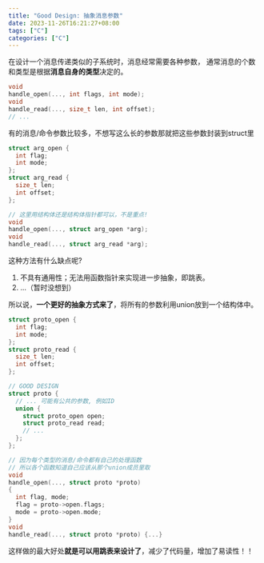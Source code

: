 ```yaml
---
title: "Good Design: 抽象消息参数"
date: 2023-11-26T16:21:27+08:00
tags: ["C"]
categories: ["C"]
---
```



在设计一个消息传递类似的子系统时，消息经常需要各种参数，
通常消息的个数和类型是根据**消息自身的类型**决定的。

```c
void
handle_open(..., int flags, int mode);
void
handle_read(..., size_t len, int offset);
// ...
```

有的消息/命令参数比较多，不想写这么长的参数那就把这些参数封装到struct里
```c
struct arg_open {
  int flag;
  int mode;
};
struct arg_read {
  size_t len;
  int offset;
};

// 这里用结构体还是结构体指针都可以，不是重点!
void
handle_open(..., struct arg_open *arg);
void
handle_read(..., struct arg_read *arg);
```

这种方法有什么缺点呢?
1. 不具有通用性；无法用函数指针来实现进一步抽象，即跳表。
2. ...（暂时没想到）

所以说，**一个更好的抽象方式来了**，将所有的参数利用union放到一个结构体中。
```c
struct proto_open {
  int flag;
  int mode;
};
struct proto_read {
  size_t len;
  int offset;
};

// GOOD DESIGN
struct proto {
  // ... 可能有公共的参数, 例如ID
  union {
    struct proto_open open;
    struct proto_read read;
    // ...
  };
};

// 因为每个类型的消息/命令都有自己的处理函数
// 所以各个函数知道自己应该从那个union成员里取
void
handle_open(..., struct proto *proto)
{
  int flag, mode;
  flag = proto->open.flags;
  mode = proto->open.mode;
}
void
handle_read(..., struct proto *proto) {...}
```

这样做的最大好处**就是可以用跳表来设计了**，减少了代码量，增加了易读性！！